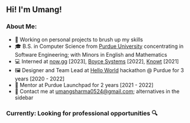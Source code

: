 ## Hi! I'm Umang!

### About Me:
- 🔭 Working on personal projects to brush up my skills
- 🎓 B.S. in Computer Science from [Purdue University](https://cs.purdue.edu/) concentrating in Software Engineering; with Minors in English and Mathematics
- 💻 Interned at [now.gg](https://now.gg/) \[2023], [Boyce Systems](https://www.boycesystems.com/) \[2022\], [Knowt](https://knowt.com/) \[2021\]
- 🖼️ Designer and Team Lead at [Hello World](https://www.instagram.com/helloworldpurdue/?hl=en) hackathon @ Purdue for 3 years \[2020 - 2022\]
- 🤝 Mentor at Purdue Launchpad for 2 years \[2021 - 2022\]
- 📧 Contact me at [umangsharma0524@gmail.com](mailto:umangsharma0524@gmail.com); alternatives in the sidebar

### Currently: Looking for professional opportunities 🔍
